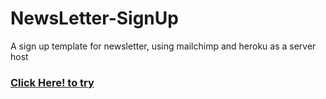 # NewsLetter-SignUp
A sign up template for newsletter, using mailchimp and heroku as a server host
<br>
<h3><a href="https://warm-sands-75879.herokuapp.com/"> Click Here! to try </a></h3>
